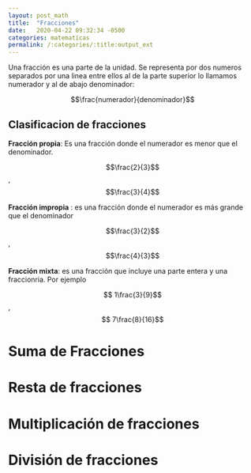 ```yaml
---
layout: post_math
title:  "Fracciones"
date:   2020-04-22 09:32:34 -0500
categories: matematicas
permalink: /:categories/:title:output_ext
---
```


Una fracción es una parte de la unidad. Se representa por dos numeros  separados por una linea entre ellos al de la parte superior lo llamamos numerador y al de abajo denominador:

$$\frac{numerador}{denominador}$$

## Clasificacion de fracciones

**Fracción propia**: Es una fracción donde el numerador es menor que el denominador.

$$\frac{2}{3}$$  , $$\frac{3}{4}$$

**Fracción impropia** : es una fracción donde el numerador es más grande que el denominador

$$\frac{3}{2}$$  , $$\frac{4}{3}$$

**Fracción mixta**: es una fracción que incluye una parte entera y una fraccionria. Por ejemplo

$$ 1\frac{3}{9}$$  , $$ 7\frac{8}{16}$$ 

# Suma de Fracciones

# Resta de fracciones

# Multiplicación de fracciones

# División de fracciones

